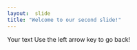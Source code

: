 ```yaml
---
layout:  slide
title: "Welcome to our second slide!"
---
```

Your text
Use the left arrow key to go back!
